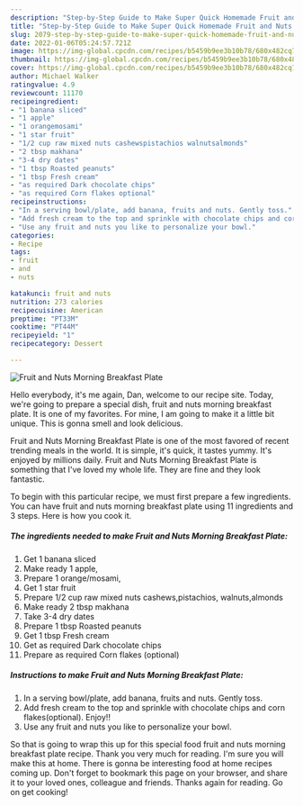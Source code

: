 ```yaml
---
description: "Step-by-Step Guide to Make Super Quick Homemade Fruit and Nuts Morning Breakfast Plate"
title: "Step-by-Step Guide to Make Super Quick Homemade Fruit and Nuts Morning Breakfast Plate"
slug: 2079-step-by-step-guide-to-make-super-quick-homemade-fruit-and-nuts-morning-breakfast-plate
date: 2022-01-06T05:24:57.721Z
image: https://img-global.cpcdn.com/recipes/b5459b9ee3b10b78/680x482cq70/fruit-and-nuts-morning-breakfast-plate-recipe-main-photo.jpg
thumbnail: https://img-global.cpcdn.com/recipes/b5459b9ee3b10b78/680x482cq70/fruit-and-nuts-morning-breakfast-plate-recipe-main-photo.jpg
cover: https://img-global.cpcdn.com/recipes/b5459b9ee3b10b78/680x482cq70/fruit-and-nuts-morning-breakfast-plate-recipe-main-photo.jpg
author: Michael Walker
ratingvalue: 4.9
reviewcount: 11170
recipeingredient:
- "1 banana sliced"
- "1 apple"
- "1 orangemosami"
- "1 star fruit"
- "1/2 cup raw mixed nuts cashewspistachios walnutsalmonds"
- "2 tbsp makhana"
- "3-4 dry dates"
- "1 tbsp Roasted peanuts"
- "1 tbsp Fresh cream"
- "as required Dark chocolate chips"
- "as required Corn flakes optional"
recipeinstructions:
- "In a serving bowl/plate, add banana, fruits and nuts. Gently toss."
- "Add fresh cream to the top and sprinkle with chocolate chips and corn flakes(optional). Enjoy!!"
- "Use any fruit and nuts you like to personalize your bowl."
categories:
- Recipe
tags:
- fruit
- and
- nuts

katakunci: fruit and nuts 
nutrition: 273 calories
recipecuisine: American
preptime: "PT33M"
cooktime: "PT44M"
recipeyield: "1"
recipecategory: Dessert

---
```



![Fruit and Nuts Morning Breakfast Plate](https://img-global.cpcdn.com/recipes/b5459b9ee3b10b78/680x482cq70/fruit-and-nuts-morning-breakfast-plate-recipe-main-photo.jpg)

Hello everybody, it's me again, Dan, welcome to our recipe site. Today, we're going to prepare a special dish, fruit and nuts morning breakfast plate. It is one of my favorites. For mine, I am going to make it a little bit unique. This is gonna smell and look delicious.

Fruit and Nuts Morning Breakfast Plate is one of the most favored of recent trending meals in the world. It is simple, it's quick, it tastes yummy. It's enjoyed by millions daily. Fruit and Nuts Morning Breakfast Plate is something that I've loved my whole life. They are fine and they look fantastic.




To begin with this particular recipe, we must first prepare a few ingredients. You can have fruit and nuts morning breakfast plate using 11 ingredients and 3 steps. Here is how you cook it.

<!--inarticleads1-->

##### The ingredients needed to make Fruit and Nuts Morning Breakfast Plate:

1. Get 1 banana sliced
1. Make ready 1 apple,
1. Prepare 1 orange/mosami,
1. Get 1 star fruit
1. Prepare 1/2 cup raw mixed nuts cashews,pistachios, walnuts,almonds
1. Make ready 2 tbsp makhana
1. Take 3-4 dry dates
1. Prepare 1 tbsp Roasted peanuts
1. Get 1 tbsp Fresh cream
1. Get as required Dark chocolate chips
1. Prepare as required Corn flakes (optional)




<!--inarticleads2-->

##### Instructions to make Fruit and Nuts Morning Breakfast Plate:

1. In a serving bowl/plate, add banana, fruits and nuts. Gently toss.
1. Add fresh cream to the top and sprinkle with chocolate chips and corn flakes(optional). Enjoy!!
1. Use any fruit and nuts you like to personalize your bowl.




So that is going to wrap this up for this special food fruit and nuts morning breakfast plate recipe. Thank you very much for reading. I'm sure you will make this at home. There is gonna be interesting food at home recipes coming up. Don't forget to bookmark this page on your browser, and share it to your loved ones, colleague and friends. Thanks again for reading. Go on get cooking!
